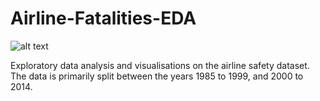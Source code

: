 # Airline-Fatalities-EDA

![alt text](https://airlines.iata.org/sites/default/files/event_images/web_aircraft-no-identification_iStock-155439315.png)

Exploratory data analysis and visualisations on the airline safety dataset.
The data is primarily split between the years 1985 to 1999, and 2000 to 2014.

